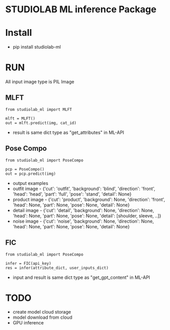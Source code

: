 # STUDIOLAB ML inference Package

# Install
- pip install studiolab-ml
# RUN
All input image type is PIL Image 
## MLFT
 ```
from studiolab_ml import MLFT

mlft = MLFT()
out = mlft.predict(img, cat_id)
 ```
- result is same dict type as "get_attributes" in ML-API
## Pose Compo
```
from studiolab_ml import PoseCompo

pcp = PoseCompo()
out = pcp.predict(img)
```
- output examples
 - outfit image - {'cut': 'outfit', 'background': 'blind', 'direction': 'front', 'head': 'head', 'part': 'full', 'pose': 'stand', 'detail': None}
 - product image - {'cut': 'product', 'background': None, 'direction': 'front', 'head': None, 'part': None, 'pose': None, 'detail': None}
 - detail image - {'cut': 'detail', 'background': None, 'direction': None, 'head': None, 'part': None, 'pose': None, 'detail': [shoulder, sleeve, ..]}
 - noise image - {'cut': 'noise', 'background': None, 'direction': None, 'head': None, 'part': None, 'pose': None, 'detail': None}
## FIC
```
from studiolab_ml import PoseCompo

infer = FIC(api_key)
res = infer(attribute_dict, user_inputs_dict)
```
- input and result is same dict type as "get_gpt_content" in ML-API
# TODO
- create model cloud storage
- model download from cloud
- GPU inference
